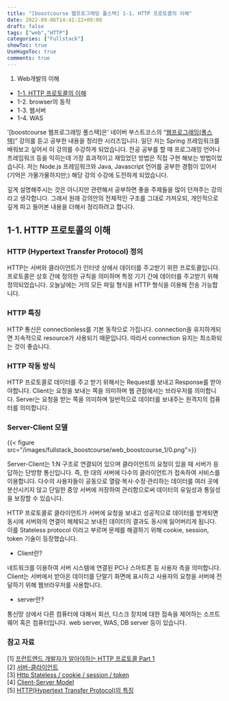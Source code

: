 ```yaml
---
title: "[boostcourse 웹프로그래밍 풀스택] 1-1. HTTP 프로토콜의 이해"
date: 2022-09-06T14:41:22+09:00
draft: false
tags: ["web","HTTP"]
categories: ["Fullstack"]
showToc: true
UseHugoToc: true
comments: true
---
```

1. Web개발의 이해 
- [1-1. HTTP 프로토콜의 이해](https://slow-wave.github.io/post/fullstack_boostcourse/web_boostcourse_1/)
- 1-2. browser의 동작  
- 1-3. 웹서버  
- 1-4. WAS  

'[boostcourse 웹프로그래밍 풀스택]은' 네이버 부스트코스의 “[웹프로그래밍(풀스택)](https://www.boostcourse.org/web316)” 강의를 듣고 공부한 내용을 정리한 시리즈입니다. 일단 저는 Spring 프레임워크를 배워보고 싶어서 이 강의를 수강하게 되었습니다. 전공 공부를 할 때 프로그래밍 언어나 프레임워크 등을 익히는데 가장 효과적이고 재밌었던 방법은 직접 구현 해보는 방법이었습니다. 저는 Node.js 프레임워크와 Java, Javascript 언어를 공부한 경험이 있어서 (기억은 가물가물하지만;) 해당 강의 수강에 도전하게 되었습니다. 

깊게 설명해주시는 것은 아니지만 관련해서 공부하면 좋을 주제들을 많이 던져주는 강의라고 생각합니다. 그래서 원래 강의안의 전체적인 구조를 그대로 가져오되, 개인적으로 깊게 파고 들어본 내용을 더해서 정리하려고 합니다. 

## 1-1. HTTP 프로토콜의 이해

### HTTP (Hypertext Transfer Protocol) 정의

HTTP는 서버와 클라이언트가 인터넷 상에서 데이터를 주고받기 위한 프로토콜입니다.  프로토콜은 상호 간에 정의한 규칙을 의미하며 특정 기기 간에 데이터를 주고받기 위해 정의되었습니다. 오늘날에는 거의 모든 파일 형식을 HTTP 형식을 이용해 전송 가능합니다. 

### HTTP 특징

HTTP 통신은 connectionless를 기본 동작으로 가집니다. connection을 유지하게되면 지속적으로 resource가 사용되기 때문입니다. 따라서 connection 유지는 최소화되는 것이 좋습니다. 

### HTTP 작동 방식

HTTP 프로토콜로 데이터를 주고 받기 위해서는 Request를 보내고 Response를 받아야합니다. Client는 요청을 보내는 쪽을 의미하며 웹 관점에서는 브라우저를 의미합니다. Server는 요청을 받는 쪽을 의미하며 일반적으로 데이터를 보내주는 원격지의 컴퓨터를 의미합니다. 

### Server-Client 모델

{{< figure src="/images/fullstack_boostcourse/web_boostcourse_1/0.png">}}

Server-Client는 1:N 구조로 연결되어 있으며 클라이언트의 요청이 있을 때 서버가 응답하는 단방향 통신입니다. 즉, 한 대의 서버에 다수의 클라이언트가 접속하여 서비스를 이용합니다. 다수의 사용자들이 공동으로 열람·복사·수정·관리하는 데이터를 여러 곳에 분산시키지 않고 단일한 중앙 서버에 저장하여 관리함으로써 데이터의 유일성과 통일성을 보장할 수 있습니다. 

HTTP 프로토콜로 클라이언트가 서버에 요청을 보내고 성공적으로 데이터를 받게되면 동시에 서버와의 연결이 해체되고 보내진 데이터의 결과도 동시에 잃어버리게 됩니다. 이를 Stateless protocol 이라고 부르며 문제를 해결하기 위해 cookie, session, token 기술이 등장했습니다. 

- Client란?

네트워크를 이용하여 서버 시스템에 연결된 PC나 스마트폰 등 사용자 측을 의미합니다. Client는 서버에서 받아온 데이터를 단말기 화면에 표시하고 사용자의 요청을 서버에 전달하기 위해 웹브라우저를 사용합니다. 

- server란?

통신망 상에서 다른 컴퓨터에 대해서 회선, 디스크 장치에 대한 접속을 제어하는 소프트웨어 혹은 컴퓨터입니다. web server, WAS, DB server 등이 있습니다. 

### 참고 자료

[1] [프런트엔드 개발자가 알아야하는 HTTP 프로토콜 Part 1](https://joshua1988.github.io/web-development/http-part1/)  
[2] [서버-클라이언트](http://wiki.hash.kr/index.php/%EC%84%9C%EB%B2%84-%ED%81%B4%EB%9D%BC%EC%9D%B4%EC%96%B8%ED%8A%B8)  
[3] [Http Stateless / cookie / session / token](https://velog.io/@jrk9204/Stateless)  
[4] [Client-Server Model](https://www.geeksforgeeks.org/client-server-model/)  
[5] [HTTP(Hypertext Transfer Protocol)의 특징](https://kotlinworld.com/97)
